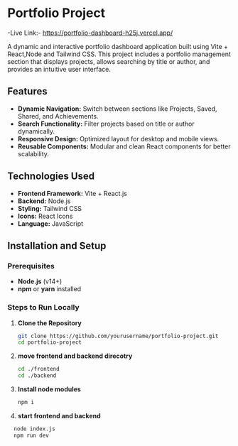# Portfolio Project

-Live Link:- https://portfolio-dashboard-h25j.vercel.app/

A dynamic and interactive portfolio dashboard application built using Vite + React,Node and Tailwind CSS. This project includes a portfolio management section that displays projects, allows searching by title or author, and provides an intuitive user interface.

## Features
- **Dynamic Navigation:** Switch between sections like Projects, Saved, Shared, and Achievements.
- **Search Functionality:** Filter projects based on title or author dynamically.
- **Responsive Design:** Optimized layout for desktop and mobile views.
- **Reusable Components:** Modular and clean React components for better scalability.

## Technologies Used
- **Frontend Framework:** Vite + React.js
- **Backend:** Node.js
- **Styling:** Tailwind CSS
- **Icons:** React Icons
- **Language:** JavaScript


## Installation and Setup

### Prerequisites
- **Node.js** (v14+)
- **npm** or **yarn** installed

### Steps to Run Locally
1. **Clone the Repository**
   ```bash
   git clone https://github.com/yourusername/portfolio-project.git
   cd portfolio-project
   ```
2. **move frontend and backend direcotry**
   ```bash
   cd ./frontend
   cd ./backend
   ```
3. **Install node modules**
   ```bash
   npm i
   ```
3. **start frontend and backend**
 ```bash
   node index.js
   npm run dev
   ```
